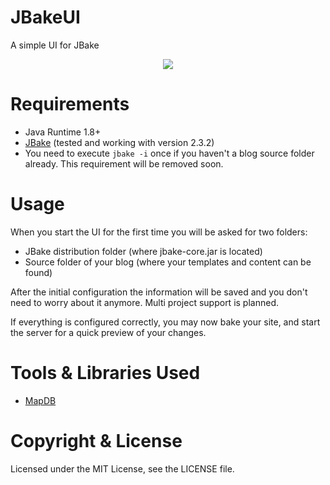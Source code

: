 # JBakeUI
A simple UI for JBake

<div style="text-align:center"><img src ="http://razem.io/projects/JBakeUI/screens/20150301_JBakeUI.png" /></div>

# Requirements
* Java Runtime 1.8+
* [JBake](http://jbake.org/download.html) (tested and working with version 2.3.2)
* You need to execute ```jbake -i``` once if you haven't a blog source folder already. This requirement will be removed soon.

# Usage
When you start the UI for the first time you will be asked for two folders:
* JBake distribution folder (where jbake-core.jar is located)
* Source folder of your blog (where your templates and content can be found)

After the initial configuration the information will be saved and you don't need to worry about it anymore. Multi 
project support is planned.

If everything is configured correctly, you may now bake your site, and start the server for a quick preview of your 
changes.

# Tools & Libraries Used

* [MapDB](http://mapdb.org/)

# Copyright & License

Licensed under the MIT License, see the LICENSE file.
